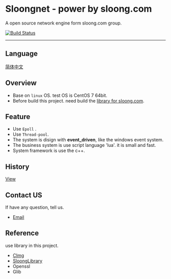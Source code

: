 # Sloongnet - power by sloong.com
A open source network engine form sloong.com group.

[![Build Status](https://drone.sloong.com:8000/api/badges/sloongnet/engine/status.svg)](https://drone.sloong.com:8000/sloongnet/engine)

***
## Language 
[简体中文](https://github.com/soaringloong/sloongnet/blob/develop/README_CN.md)

## Overview
* Base on `linux` OS. test OS is CentOS 7 64bit.
* Before build this project. need build the [library for sloong.com](https://git.sloong.com/app/library).

## Feature
* Use `Epoll` .
* Use `Thread-pool`.
* The system is disign with __event_driven__, like the windows event system.
* The business system is use script language 'lua'. it is small and fast. 
* System framework is use the c++.

## History
[View](https://git.sloong.com/public/sloongnet/src/master/ChangeLog.md)

## Contact US
If have any question, tell us.

* [Email](mailto:wcb@sloong.com)

## Reference
use library in this project.

* [CImg](https://git.sloong.com/wcb/CImg) 
* [SloongLibrary](https://git.sloong.com/app/library)
* Openssl
* Glib